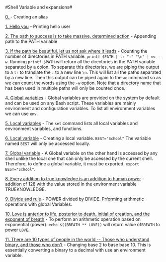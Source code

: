 #Shell Variable and expansions#

[0. <o>](./0-alias) - Creating an alias

[1. Hello you](./1-hello_you) - Printing hello user

[2. The path to success is to take massive, determined action](./2-path) - Appending path to the PATH variable

[3. If the path be beautiful, let us not ask where it leads](./3-paths) - Counting the number of directories in PATH variable. `printf $PATH | tr ":" "\n" | wc -w`. Running `printf $PATH` will return all the directories in the PATH variable separated by a colon. To separate this directories, we are piping the output to a `tr` to translate the `:` to a new line `\n`. This will list all the paths separated by a new line. Then this output can be piped again to the `wc` command so as we can count the words using the `-w` option. Note that a directory name that has been used in multiple paths will only be counted once.
 
[4. Global variables](./4-global_variables) - Global variables are provided on the system by default and can be used on any Bash script. These variables are mainly environment and configuration variables. To list all environment variables we can use `env`.

[5. Local variables](./5-local_variables) - The `set` command lists all local variables and environment variables, and functions.

[6. Local variable](./6-create_local_variable) - Creating a local variable. `BEST="School"` The variable named `BEST` will only be accessed locally.

[7. Global variable](./7-create_global_variable) - A Global variable on the other hand is accessed by any shell unlike the local one that can only be accessed by the current shell. Therefore, to define a global variable, it must be exported. `export BEST="School"`.

[8. Every addition to true knowledge is an addition to human power](./8-true_knowledge) - addition of 128 with the value stored in the environment variable TRUEKNOWLEDGE. 

[9. Divide and rule](./9-divide_and_rule) - POWER divided by DIVIDE. Prforming arithmetic operations with global Variables.

[10. Love is anterior to life, posterior to death, initial of creation, and the exponent of breath](./10-love_exponent_breath) - To perform an arithmetic operation based on exponential (power). `echo $((BREATH ** LOVE))` will return value of`BREATH` to power `LOVE`.

[11. There are 10 types of people in the world -- Those who understand binary, and those who don't](./11-binary_to_decimal) - Changing base 2 to base base 10. This is essentially converting a binary to a decimal with use an environment variable.


